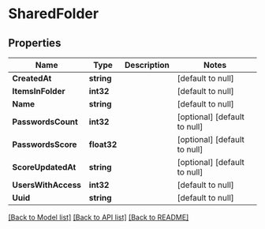 # SharedFolder

## Properties
Name | Type | Description | Notes
------------ | ------------- | ------------- | -------------
**CreatedAt** | **string** |  | [default to null]
**ItemsInFolder** | **int32** |  | [default to null]
**Name** | **string** |  | [default to null]
**PasswordsCount** | **int32** |  | [optional] [default to null]
**PasswordsScore** | **float32** |  | [optional] [default to null]
**ScoreUpdatedAt** | **string** |  | [optional] [default to null]
**UsersWithAccess** | **int32** |  | [default to null]
**Uuid** | **string** |  | [default to null]

[[Back to Model list]](../README.md#documentation-for-models) [[Back to API list]](../README.md#documentation-for-api-endpoints) [[Back to README]](../README.md)



